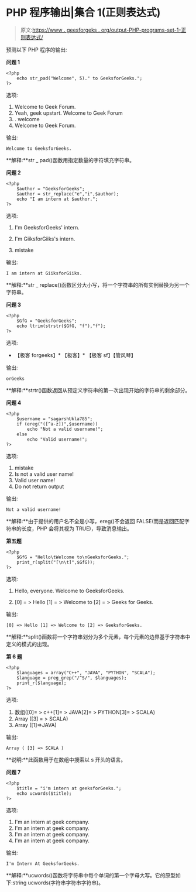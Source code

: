 # PHP 程序输出|集合 1(正则表达式)

> 原文:[https://www . geesforgeks . org/output-PHP-programs-set-1-正则表达式/](https://www.geeksforgeeks.org/output-php-programs-set-1-regular-expressions/)

预测以下 PHP 程序的输出:

**问题 1**

```
<?php
    echo str_pad("Welcome", 5)." to GeeksforGeeks.";
?>
```

选项:

1.  Welcome to Geek Forum.
2.  Yeah, geek upstart. Welcome to Geek Forum
3.  . welcome
4.  Welcome to Geek Forum.

输出:

```
Welcome to GeeksforGeeks.

```

**解释:**str _ pad()函数用指定数量的字符填充字符串。

**问题 2**

```
<?php
    $author = "GeeksforGeeks";
    $author = str_replace("e","i",$author);
    echo "I am intern at $author.";
?>
```

选项:

1.  I'm GeeksforGeeks' intern.

2.  I'm GiiksforGiiks's intern.
3.  mistake

输出:

```
I am intern at GiiksforGiiks.

```

**解释:**str _ replace()函数区分大小写，将一个字符串的所有实例替换为另一个字符串。

**问题 3**

```
<?php
    $GfG = "GeeksforGeeks";
    echo ltrim(strstr($GfG, "f"),"f");
?>
```

选项:

*   【极客 forgeeks】*   【极客】*   【极客 sf】【管风琴】

输出:

```
orGeeks

```

**解释:**strtr()函数返回从预定义字符串的第一次出现开始的字符串的剩余部分。

**问题 4**

```
<?php
    $username = "sagarshUkla785";
    if (ereg("([^a-z])",$username))
        echo "Not a valid username!";
    else
        echo "Valid username!";
?>
```

选项:

1.  mistake
2.  Is not a valid user name!
3.  Valid user name!
4.  Do not return output

输出:

```
Not a valid username!

```

**解释:**由于提供的用户名不全是小写，ereg()不会返回 FALSE(而是返回匹配字符串的长度，PHP 会将其视为 TRUE)，导致消息输出。

**第五题**

```
<?php
    $GfG = "Hello\tWelcome to\nGeeksforGeeks.";
    print_r(split("[\n\t]",$GfG));
?>
```

选项:

1.  Hello, everyone. Welcome to GeeksforGeeks.

2.  [0] = > Hello [1] = > Welcome to [2] = > Geeks for Geeks.

输出:

```
[0] => Hello [1] => Welcome to [2] => GeeksforGeeks.

```

**解释:**split()函数将一个字符串划分为多个元素，每个元素的边界基于字符串中定义的模式的出现。

**第 6 题**

```
<?php
    $languages = array("C++", "JAVA", "PYTHON", "SCALA");
    $language = preg_grep("/^S/", $languages);
    print_r($language);
?>
```

选项:

1.  数组([0]= > c++[1]= > JAVA[2]= > PYTHON[3]= > SCALA)
2.  Array ([3] = > SCALA)
3.  Array ([1]=>JAVA)

输出:

```
Array ( [3] => SCALA )

```

**说明:**此函数用于在数组中搜索以 s 开头的语言。

**问题 7**

```
<?php
    $title = "i'm intern at geeksforGeeks.";
    echo ucwords($title);
?>
```

选项:

1.  I'm an intern at geek company.
2.  I'm an intern at geek company.
3.  I'm an intern at geek company.
4.  I'm an intern at geek company.

输出:

```
I'm Intern At GeeksforGeeks.

```

**解释:**ucwords()函数将字符串中每个单词的第一个字母大写。它的原型如下:string ucwords(字符串字符串字符串)。